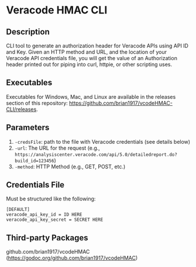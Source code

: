 # Veracode HMAC CLI

## Description
CLI tool to generate an authorization header for Veracode APIs using API ID and Key. Given an HTTP method and URL, and the location of your Veracode API credentials file, you will get the value of an Authorization header printed out for piping into curl, httpie, or other scripting uses.

## Executables
Executables for Windows, Mac, and Linux are available in the releases section of this repository: https://github.com/brian1917/vcodeHMAC-CLI/releases.

## Parameters
1. `-credsFile`: path to the file with Veracode credentials (see details below)
2. `-url`: The URL for the request (e.g., `https://analysiscenter.veracode.com/api/5.0/detailedreport.do?build_id=123456`)
3. `-method`: HTTP Method (e.g., GET, POST, etc.)

## Credentials File
Must be structured like the following:
```
[DEFAULT]
veracode_api_key_id = ID HERE
veracode_api_key_secret = SECRET HERE
```

## Third-party Packages
github.com/brian1917/vcodeHMAC (https://godoc.org/github.com/brian1917/vcodeHMAC)